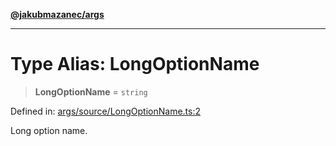 [**@jakubmazanec/args**](../README.md)

---

# Type Alias: LongOptionName

> **LongOptionName** = `string`

Defined in:
[args/source/LongOptionName.ts:2](https://github.com/jakubmazanec/tools/blob/a1a5edf56256b0aa4e209cc73bc7a07f5d7fc236/packages/args/source/LongOptionName.ts#L2)

Long option name.

